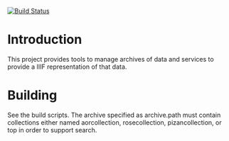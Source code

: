 [![Build Status](https://travis-ci.org/jhu-digital-manuscripts/rosa2.png?branch=master)](https://travis-ci.org/jhu-digital-manuscripts/rosa2)

# Introduction

This project provides tools to manage archives of data and services to provide a IIIF representation of that data.

# Building

See the build scripts. The archive specified as archive.path must contain collections either named aorcollection, rosecollection, pizancollection, or top in order to support search.





